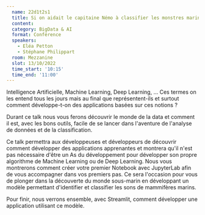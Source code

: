 ```yaml
---
  name: 22d1t2s1
  title: Si on aidait le capitaine Némo à classifier les monstres marins ?
  content:
  category: BigData & AI
  format: Conférence 
  speakers: 
    - Eléa Petton
    - Stéphane Philippart
  room: Mezzanine
  slot: 13/10/2022
  time_start: '10:15'
  time_end: '11:00'
---
```

Intelligence Artificielle, Machine Learning, Deep Learning, ... Ces termes on les entend tous les jours mais au final que représentent-ils et surtout comment développe-t-on des applications basées sur ces notions ?

Durant ce talk nous vous ferons découvrir le monde de la data et comment il est, avec les bons outils, facile de se lancer dans l'aventure de l'analyse de données et de la classification.

Ce talk permettra aux développeuses et développeurs de découvrir comment développer des applications apprenantes et montrera qu'il n'est pas nécessaire d'être un As du développement pour développer son propre algorithme de Machine Learning ou de Deep Learning. Nous vous montrerons comment créer votre premier Notebook avec JupyterLab afin de vous accompagner dans vos premiers pas. Ce sera l'occasion pour vous de plonger dans la découverte du monde sous-marin en développant un modèle permettant d'identifier et classifier les sons de mammifères marins.

Pour finir, nous verrons ensemble, avec Streamlit, comment développer une application utilisant ce modèle.
